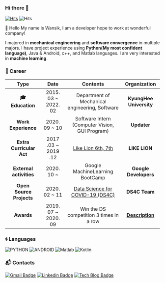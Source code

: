 ### Hi there 👋

<!--
**wansook0316/wansook0316** is a ✨ _special_ ✨ repository because its `README.md` (this file) appears on your GitHub profile.

Here are some ideas to get you started:

- 🔭 I’m currently working on ...
- 🌱 I’m currently learning ...
- 👯 I’m looking to collaborate on ...
- 🤔 I’m looking for help with ...
- 💬 Ask me about ...
- 📫 How to reach me: ...
- 😄 Pronouns: ...
- ⚡ Fun fact: ...
-->


[![Hits](https://hits.seeyoufarm.com/api/count/incr/badge.svg?url=https%3A%2F%2Fgithub.com%2Fharimkang)](https://hits.seeyoufarm.com) ![Hits](https://img.shields.io/github/followers/wansook0316?label=Follow)

:wave: Hello My name is Wansik, I am a developer hope to work at wonderful company!

I majored in **mechanical engineering** and **software convergence** in multiple majors. I have project experience using **Python(My most confident language)**, Java & Android, c++, and Matlab languages. I am very interested in **machine learning**.

### :purple_heart: Career

| **Type** | **Date** | **Contents** | **Organization** |
|:--------:|:--------:|:--------:|:--------:|
| **:mortar_board: Education** | 2015. 03 ~ 2022. 02 | Department of Mechanical engineering, Software | **KyungHee University** |
| **Work Experience** | 2020. 09 ~ 10 | Software Intern (Computer Vision, GUI Program) | **Updater** |
| **Extra Curricular Act** | 2017 .03 ~ 2019 .12 | [Like Lion 6th, 7th](https://likelion.net/) | **LIKE LION** |
| **External activities** | 2020. 10 ~ | Google MachineLearning BootCamp | **Google Developers** |
| **Open Source Projects** | 2020. 02 ~ 11 | [Data Science for COVID-19 (DS4C)](https://wansook0316.github.io/cv/projects/2020/02/01/Data-Science-for-COVID-19(DS4C).html) | **DS4C Team** |
| **Awards** | 2019. 07 ~ 2020. 09 | Win the DS competition 3 times in a row | **[Description](https://wansook0316.github.io/about/)** |


### :cyclone: Languages
![PYTHON](https://img.shields.io/badge/PYTHON-%E2%98%85%E2%98%85%E2%98%85%E2%98%85%E2%98%86-0696D7?style=plastic&logo=Python&logoColor=white) ![ANDROID](https://img.shields.io/badge/JAVA%20&%20ANDROID-%E2%98%85%E2%98%85%E2%98%85%E2%98%86%E2%98%86-3DDC84?style=plastic&logo=android&logoColor=white)  ![Matlab](https://img.shields.io/badge/Matlab-%E2%98%85%E2%98%85%E2%98%86%E2%98%86%E2%98%86-0076A8?style=plastic&logo=mathworks&logoColor=white) ![Kotlin](https://img.shields.io/badge/Kotlin-%E2%98%85%E2%98%85%E2%98%86%E2%98%86%E2%98%86-0095D5?style=plastic&logo=kotlin&logoColor=white)

### :mailbox_with_mail: Contacts
[![Gmail Badge](https://img.shields.io/badge/Gmail-d14836?style=flat-square&logo=Gmail&logoColor=white&link=mailto:wansook0316@gmail.com)](mailto:harimkang4422@gmail.com) [![Linkedin Badge](https://img.shields.io/badge/-LinkedIn-blue?style=flat-square&logo=Linkedin&logoColor=white&link=https://www.linkedin.com/in/wansik-choi-b065881aa)](https://www.linkedin.com/in/wansik-choi-b065881aa) [![Tech Blog Badge](http://img.shields.io/badge/-Tech%20blog-black?style=flat-square&logo=github&link=https://wansook0316.github.io/)](https://wansook0316.github.io/)
